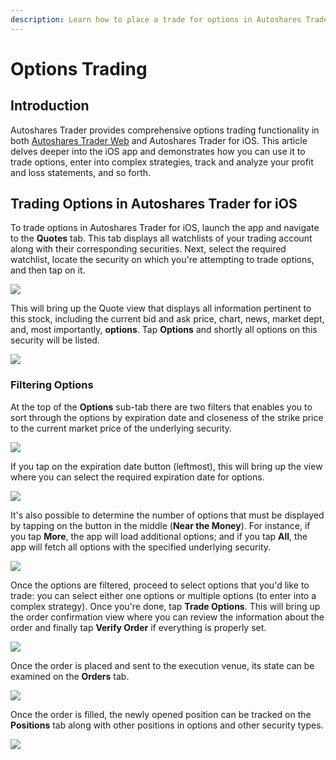 ```yaml
---
description: Learn how to place a trade for options in Autoshares Trader for iOS
---
```


# Options Trading

## Introduction

Autoshares Trader provides comprehensive options trading functionality in both [Autoshares Trader Web](../../../web-terminal/user-widgets/options.md) and Autoshares Trader for iOS. This article delves deeper into the iOS app and demonstrates how you can use it to trade options, enter into complex strategies, track and analyze your profit and loss statements, and so forth.

## Trading Options in Autoshares Trader for iOS

To trade options in Autoshares Trader for iOS, launch the app and navigate to the **Quotes** tab. This tab displays all watchlists of your trading account along with their corresponding securities. Next, select the required watchlist, locate the security on which you're attempting to trade options, and then tap on it.

![](../../../../.gitbook/assets/img_aac67f04cfa1-1_iphonexspacegrey_portrait.png)

This will bring up the Quote view that displays all information pertinent to this stock, including the current bid and ask price, chart, news, market dept, and, most importantly, **options**. Tap **Options** and shortly all options on this security will be listed.

![](../../../../.gitbook/assets/img_99cc7fbbce77-1_iphonexspacegrey_portrait.png)

### Filtering Options

At the top of the **Options** sub-tab there are two filters that enables you to sort through the options by expiration date and closeness of the strike price to the current market price of the underlying security.

![](../../../../.gitbook/assets/img_0173_iphonexspacegrey_portrait.png)

If you tap on the expiration date button \(leftmost\), this will bring up the view where you can select the required expiration date for options.

![](../../../../.gitbook/assets/img_0174_iphonexspacegrey_portrait.png)

It's also possible to determine the number of options that must be displayed by tapping on the button in the middle \(**Near the Money**\). For instance, if you tap **More**, the app will load additional options; and if you tap **All**, the app will fetch all options with the specified underlying security.

![](../../../../.gitbook/assets/img_0175_iphonexspacegrey_portrait.png)

Once the options are filtered, proceed to select options that you'd like to trade: you can select either one options or multiple options \(to enter into a complex strategy\). Once you're done, tap **Trade Options**. This will bring up the order confirmation view where you can review the information about the order and finally tap **Verify Order** if everything is properly set.

![](../../../../.gitbook/assets/img_0177_iphonexspacegrey_portrait.png)

Once the order is placed and sent to the execution venue, its state can be examined on the **Orders** tab.

![](../../../../.gitbook/assets/img_0178_iphonexspacegrey_portrait.png)

Once the order is filled, the newly opened position can be tracked on the **Positions** tab along with other positions in options and other security types.

![](../../../../.gitbook/assets/img_0179_iphonexspacegrey_portrait.png)


